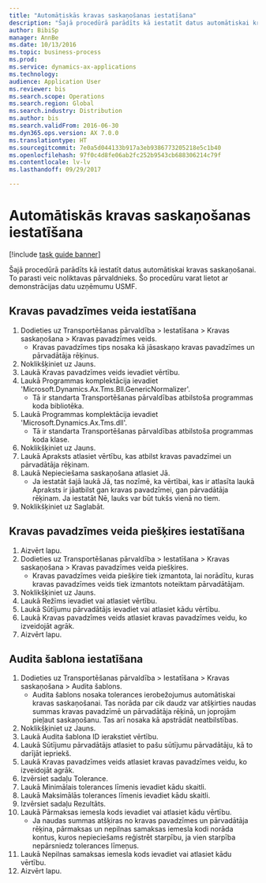 ```yaml
--- 
title: "Automātiskās kravas saskaņošanas iestatīšana"
description: "Šajā procedūrā parādīts kā iestatīt datus automātiskai kravas saskaņošanai."
author: BibiSp
manager: AnnBe
ms.date: 10/13/2016
ms.topic: business-process
ms.prod: 
ms.service: dynamics-ax-applications
ms.technology: 
audience: Application User
ms.reviewer: bis
ms.search.scope: Operations
ms.search.region: Global
ms.search.industry: Distribution
ms.author: bis
ms.search.validFrom: 2016-06-30
ms.dyn365.ops.version: AX 7.0.0
ms.translationtype: HT
ms.sourcegitcommit: 7e0a5d044133b917a3eb9386773205218e5c1b40
ms.openlocfilehash: 97f0c4d8fe06ab2fc252b9543cb688306214c79f
ms.contentlocale: lv-lv
ms.lasthandoff: 09/29/2017

---
```

# <a name="set-up-automatic-freight-reconciliation"></a>Automātiskās kravas saskaņošanas iestatīšana

[!include [task guide banner](../../includes/task-guide-banner.md)]

Šajā procedūrā parādīts kā iestatīt datus automātiskai kravas saskaņošanai. To parasti veic noliktavas pārvaldnieks. Šo procedūru varat lietot ar demonstrācijas datu uzņēmumu USMF.


## <a name="set-up-the-freight-bill-type"></a>Kravas pavadzīmes veida iestatīšana
1. Dodieties uz Transportēšanas pārvaldība > Iestatīšana > Kravas saskaņošana > Kravas pavadzīmes veids.
    * Kravas pavadzīmes tips nosaka kā jāsaskaņo kravas pavadzīmes un pārvadātāja rēķinus.  
2. Noklikšķiniet uz Jauns.
3. Laukā Kravas pavadzīmes veids ievadiet vērtību.
4. Laukā Programmas komplektācija ievadiet 'Microsoft.Dynamics.Ax.Tms.Bll.GenericNormalizer'.
    * Tā ir standarta Transportēšanas pārvaldības atbilstoša programmas koda bibliotēka.  
5. Laukā Programmas komplektācija ievadiet 'Microsoft.Dynamics.Ax.Tms.dll'.
    * Tā ir standarta Transportēšanas pārvaldības atbilstoša programmas koda klase.  
6. Noklikšķiniet uz Jauns.
7. Laukā Apraksts atlasiet vērtību, kas atbilst kravas pavadzīmei un pārvadātāja rēķinam.  
8. Laukā Nepieciešama saskaņošana atlasiet Jā.
    * Ja iestatāt šajā laukā Jā, tas nozīmē, ka vērtībai, kas ir atlasīta laukā Apraksts ir jāatbilst gan kravas pavadzīmei, gan pārvadātāja rēķinam. Ja iestatāt Nē, lauks var būt tukšs vienā no tiem.  
9. Noklikšķiniet uz Saglabāt.

## <a name="set-up-the-freight-bill-type-assignment"></a>Kravas pavadzīmes veida piešķires iestatīšana
1. Aizvērt lapu.
2. Dodieties uz Transportēšanas pārvaldība > Iestatīšana > Kravas saskaņošana > Kravas pavadzīmes veida piešķires.
    * Kravas pavadzīmes veida piešķire tiek izmantota, lai norādītu, kuras kravas pavadzīmes veids tiek izmantots noteiktam pārvadātājam.   
3. Noklikšķiniet uz Jauns.
4. Laukā Režīms ievadiet vai atlasiet vērtību.
5. Laukā Sūtījumu pārvadātājs ievadiet vai atlasiet kādu vērtību.
6. Laukā Kravas pavadzīmes veids atlasiet kravas pavadzīmes veidu, ko izveidojāt agrāk.
7. Aizvērt lapu.

## <a name="set-up-the-audit-master"></a>Audita šablona iestatīšana
1. Dodieties uz Transportēšanas pārvaldība > Iestatīšana > Kravas saskaņošana > Audita šablons.
    * Audita šablons nosaka tolerances ierobežojumus automātiskai kravas saskaņošanai. Tas norāda par cik daudz var atšķirties naudas summas kravas pavadzīmē un pārvadātāja rēķinā, un joprojām pieļaut saskaņošanu. Tas arī nosaka kā apstrādāt neatbilstības.  
2. Noklikšķiniet uz Jauns.
3. Laukā Audita šablona ID ierakstiet vērtību.
4. Laukā Sūtījumu pārvadātājs atlasiet to pašu sūtījumu pārvadātāju, kā to darījāt iepriekš.
5. Laukā Kravas pavadzīmes veids atlasiet kravas pavadzīmes veidu, ko izveidojāt agrāk.
6. Izvērsiet sadaļu Tolerance.
7. Laukā Minimālais tolerances līmenis ievadiet kādu skaitli.
8. Laukā Maksimālās tolerances līmenis ievadiet kādu skaitli.
9. Izvērsiet sadaļu Rezultāts.
10. Laukā Pārmaksas iemesla kods ievadiet vai atlasiet kādu vērtību.
    * Ja naudas summas atšķiras no kravas pavadzīmes un pārvadātāja rēķina, pārmaksas un nepilnas samaksas iemesla kodi norāda kontus, kuros nepieciešams reģistrēt starpību, ja vien starpība nepārsniedz tolerances līmeņus.  
11. Laukā Nepilnas samaksas iemesla kods ievadiet vai atlasiet kādu vērtību.
12. Aizvērt lapu.


